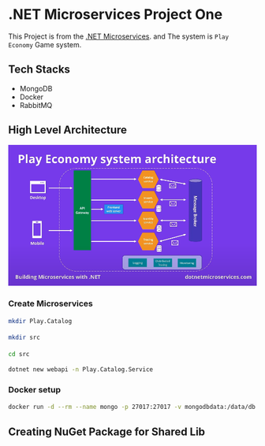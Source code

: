 # .NET Microservices Project One

This Project is from the [.NET Microservices](https://www.youtube.com/watch?v=CqCDOosvZIk&t=673s). and The system is `Play Economy` Game system.

## Tech Stacks

- MongoDB
- Docker
- RabbitMQ

## High Level Architecture

![High Level Architecture](examples/high-level.png)

### Create Microservices

```bash
mkdir Play.Catalog

mkdir src

cd src
```

```bash
dotnet new webapi -n Play.Catalog.Service
```

### Docker setup

```bash
docker run -d --rm --name mongo -p 27017:27017 -v mongodbdata:/data/db mongo
```

## Creating NuGet Package for Shared Lib
